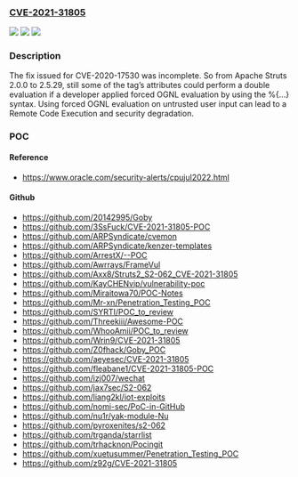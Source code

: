 ### [CVE-2021-31805](https://cve.mitre.org/cgi-bin/cvename.cgi?name=CVE-2021-31805)
![](https://img.shields.io/static/v1?label=Product&message=Apache%20Struts&color=blue)
![](https://img.shields.io/static/v1?label=Version&message=n%2Fa&color=blue)
![](https://img.shields.io/static/v1?label=Vulnerability&message=CWE-917%20Improper%20Neutralization%20of%20Special%20Elements%20used%20in%20an%20Expression%20Language%20Statement%20('Expression%20Language%20Injection')&color=brighgreen)

### Description

The fix issued for CVE-2020-17530 was incomplete. So from Apache Struts 2.0.0 to 2.5.29, still some of the tag’s attributes could perform a double evaluation if a developer applied forced OGNL evaluation by using the %{...} syntax. Using forced OGNL evaluation on untrusted user input can lead to a Remote Code Execution and security degradation.

### POC

#### Reference
- https://www.oracle.com/security-alerts/cpujul2022.html

#### Github
- https://github.com/20142995/Goby
- https://github.com/3SsFuck/CVE-2021-31805-POC
- https://github.com/ARPSyndicate/cvemon
- https://github.com/ARPSyndicate/kenzer-templates
- https://github.com/ArrestX/--POC
- https://github.com/Awrrays/FrameVul
- https://github.com/Axx8/Struts2_S2-062_CVE-2021-31805
- https://github.com/KayCHENvip/vulnerability-poc
- https://github.com/Miraitowa70/POC-Notes
- https://github.com/Mr-xn/Penetration_Testing_POC
- https://github.com/SYRTI/POC_to_review
- https://github.com/Threekiii/Awesome-POC
- https://github.com/WhooAmii/POC_to_review
- https://github.com/Wrin9/CVE-2021-31805
- https://github.com/Z0fhack/Goby_POC
- https://github.com/aeyesec/CVE-2021-31805
- https://github.com/fleabane1/CVE-2021-31805-POC
- https://github.com/izj007/wechat
- https://github.com/jax7sec/S2-062
- https://github.com/liang2kl/iot-exploits
- https://github.com/nomi-sec/PoC-in-GitHub
- https://github.com/nu1r/yak-module-Nu
- https://github.com/pyroxenites/s2-062
- https://github.com/trganda/starrlist
- https://github.com/trhacknon/Pocingit
- https://github.com/xuetusummer/Penetration_Testing_POC
- https://github.com/z92g/CVE-2021-31805

